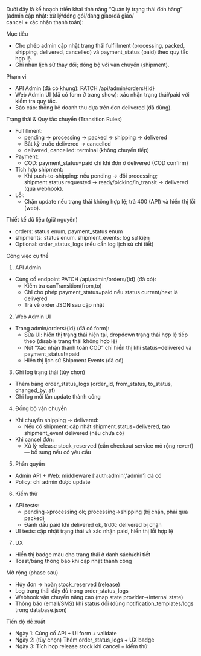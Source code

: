 Dưới đây là kế hoạch triển khai tính năng “Quản lý trạng thái đơn hàng” (admin cập nhật: xử lý/đóng gói/đang giao/đã giao/     
  cancel + xác nhận thanh toán):                                                                                                 
                                                                                                                                 
  Mục tiêu                                                                                                                       
                                                                                                                                 
  - Cho phép admin cập nhật trạng thái fulfillment (processing, packed, shipping, delivered, cancelled) và payment_status (paid) 
  theo quy tắc hợp lệ.                                                                                                           
  - Ghi nhận lịch sử thay đổi; đồng bộ với vận chuyển (shipment).                                                                
                                                                                                                                 
  Phạm vi                                                                                                                        
                                                                                                                                 
  - API Admin (đã có khung): PATCH /api/admin/orders/{id}                                                                        
  - Web Admin UI (đã có form ở trang show): xác nhận trạng thái/paid với kiểm tra quy tắc.                                       
  - Báo cáo: thống kê doanh thu dựa trên đơn delivered (đã dùng).                                                                
                                                                                                                                 
  Trạng thái & Quy tắc chuyển (Transition Rules)                                                                                 
                                                                                                                                 
  - Fulfillment:                                                                                                                 
      - pending → processing → packed → shipping → delivered                                                                     
      - Bất kỳ trước delivered → cancelled                                                                                       
      - delivered, cancelled: terminal (không chuyển tiếp)                                                                       
  - Payment:                                                                                                                     
      - COD: payment_status=paid chỉ khi đơn ở delivered (COD confirm)                                                           
  - Tích hợp shipment:                                                                                                           
      - Khi push-to-shipping: nếu pending → đổi processing; shipment.status requested → ready/picking/in_transit → delivered     
  (qua webhook).                                                                                                                 
  - Lỗi:                                                                                                                         
      - Chặn update nếu trạng thái không hợp lệ; trả 400 (API) và hiển thị lỗi (web).                                            
                                                                                                                                 
  Thiết kế dữ liệu (giữ nguyên)                                                                                                  
                                                                                                                                 
  - orders: status enum, payment_status enum                                                                                     
  - shipments: status enum, shipment_events: log sự kiện                                                                         
  - Optional: order_status_logs (nếu cần log lịch sử chi tiết)                                                                   
                                                                                                                                 
  Công việc cụ thể                                                                                                               
                                                                                                                                 
  1. API Admin                                                                                                                   
                                                                                                                                 
  - Củng cố endpoint PATCH /api/admin/orders/{id} (đã có):                                                                       
      - Kiểm tra canTransition(from,to)                                                                                          
      - Chỉ cho phép payment_status=paid nếu status current/next là delivered                                                    
      - Trả về order JSON sau cập nhật                                                                                           
                                                                                                                                 
  2. Web Admin UI                                                                                                                
                                                                                                                                 
  - Trang admin/orders/{id} (đã có form):                                                                                        
      - Sửa UI: hiển thị trạng thái hiện tại, dropdown trạng thái hợp lệ tiếp theo (disable trạng thái không hợp lệ)             
      - Nút “Xác nhận thanh toán COD” chỉ hiển thị khi status=delivered và payment_status!=paid                                  
      - Hiển thị lịch sử Shipment Events (đã có)                                                                                 
                                                                                                                                 
  3. Ghi log trạng thái (tùy chọn)                                                                                               
                                                                                                                                 
  - Thêm bảng order_status_logs (order_id, from_status, to_status, changed_by, at)                                               
  - Ghi log mỗi lần update thành công                                                                                            
                                                                                                                                 
  4. Đồng bộ vận chuyển                                                                                                          
                                                                                                                                 
  - Khi chuyển shipping → delivered:                                                                                             
      - Nếu có shipment: cập nhật shipment.status=delivered, tạo shipment_event delivered (nếu chưa có)                          
  - Khi cancel đơn:                                                                                                              
      - Xử lý release stock_reserved (cần checkout service mở rộng revert) — bổ sung nếu có yêu cầu                              
                                                                                                                                 
  5. Phân quyền                                                                                                                  
                                                                                                                                 
  - Admin API + Web: middleware ['auth:admin','admin'] đã có                                                                     
  - Policy: chỉ admin được update                                                                                                
                                                                                                                                 
  6. Kiểm thử                                                                                                                    
                                                                                                                                 
  - API tests:                                                                                                                   
      - pending→processing ok; processing→shipping (bị chặn, phải qua packed)                                                    
      - Đánh dấu paid khi delivered ok, trước delivered bị chặn                                                                  
  - UI tests: cập nhật trạng thái và xác nhận paid, hiển thị lỗi hợp lệ                                                          
                                                                                                                                 
  7. UX                                                                                                                          
                                                                                                                                 
  - Hiển thị badge màu cho trạng thái ở danh sách/chi tiết                                                                       
  - Toast/bảng thông báo khi cập nhật thành công                                                                                 
                                                                                                                                 
  Mở rộng (phase sau)                                                                                                            
                                                                                                                                 
  - Hủy đơn → hoàn stock_reserved (release)                                                                                      
  - Log trạng thái đầy đủ trong order_status_logs                                                                                
  - Webhook vận chuyển nâng cao (map state provider→internal state)                                                              
  - Thông báo (email/SMS) khi status đổi (dùng notification_templates/logs trong database.json)                                  
                                                                                                                                 
  Tiến độ đề xuất                                                                                                                
                                                                                                                                 
  - Ngày 1: Củng cố API + UI form + validate                                                                                     
  - Ngày 2: (tùy chọn) Thêm order_status_logs + UX badge                                                                         
  - Ngày 3: Tích hợp release stock khi cancel + kiểm thử                                                                         
                                                                                                                                 
